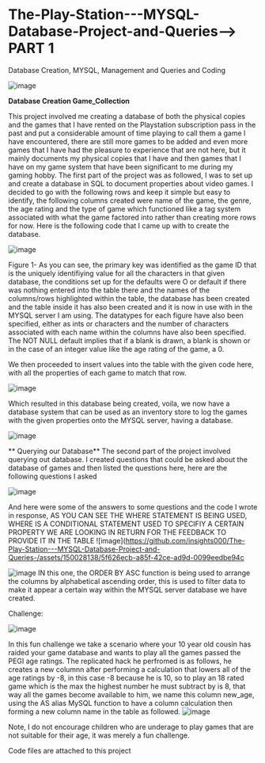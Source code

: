 # The-Play-Station---MYSQL-Database-Project-and-Queries--> PART 1
Database Creation, MYSQL, Management and Queries and Coding

![image](https://github.com/insights000/The-Play-Station---MYSQL-Database-Project-and-Queries-/assets/150028138/3d4ea609-9f9d-4308-bb9c-db50afa17480)


**Database Creation Game_Collection**

This project involved me creating a database of both the physical copies and the games that I have rented on the Playstation subscription pass in the past and put a considerable amount of time playing to call them a game I have encountered, there are still more games to be added and even more games that I have had the pleasure to experience that are not here, but it mainly documents my physical copies that I have and then games that I have on my game system that have been significant to me during my gaming hobby. The first part of the project was as followed, I was to set up and create a database in SQL to document properties about video games. I decided to go with the following rows and keep it simple but easy to identify, the following columns created were name of the game, the genre, the age rating and the type of game which functioned like a tag system associated with what the game factored into rather than creating more rows for now. Here is the following code that I came up with to create the database.

![image](https://github.com/insights000/The-Play-Station---MYSQL-Database-Project-and-Queries-/assets/150028138/3b72c016-8c06-4cf0-ad2d-c8f01dc78cb7)

Figure 1- As you can see, the primary key was identified as the game ID that is the uniquely identifiying value for all the characters in that given database, the conditions set up for the defaults were O or default if there was nothing entered into the table there and the names of the columns/rows highlighted within the table, the database has been created and the table inside it has also been created and it is now in use with in the MYSQL server I am using. The datatypes for each figure have also been specified, either as ints or characters and the number of characters associated with each name within the columns have also been specified. The NOT NULL default implies that if a blank is drawn, a blank is shown or in the case of an integer value like the age rating of the game, a 0.

We then proceeded to insert values into the table with the given code here, with all the properties of each game to match that row.

![image](https://github.com/insights000/The-Play-Station---MYSQL-Database-Project-and-Queries-/assets/150028138/3146be8e-e7a4-4934-8990-de39fc9101b0)

Which resulted in this database being created, voila, we now have a database system that can be used as an inventory store to log the games with the given properties onto the MYSQL server, having a database.

![image](https://github.com/insights000/The-Play-Station---MYSQL-Database-Project-and-Queries-/assets/150028138/613fa016-3b63-4fd7-b3ad-7fa48f131157)

**
Querying our Database**
The second part of the project involved querying out database. I created questions that could be asked about the database of games and then listed the questions here, here are the following questions I asked

![image](https://github.com/insights000/The-Play-Station---MYSQL-Database-Project-and-Queries-/assets/150028138/b3d76b2f-590e-4adc-b949-e60bbfbc8d10)


And here were some of the answers to some questions and the code I wrote in response, AS YOU CAN SEE THE WHERE STATEMENT IS BEING USED, WHERE IS A CONDITIONAL STATEMENT USED TO SPECIFIY A CERTAIN PROPERTY WE ARE LOOKING IN RETURN FOR THE FEEDBACK TO PROVIDE IT IN THE TABLE
![image](https://github.com/insights000/The-Play-Station---MYSQL-Database-Project-and-Queries-/assets/150028138/5f626ecb-a85f-42ce-ad9d-0099eedbe94c


![image](https://github.com/insights000/The-Play-Station---MYSQL-Database-Project-and-Queries-/assets/150028138/aa823038-7ee6-4568-8e19-6c5dd03598f1)
IN this one, the ORDER BY ASC function is being used to arrange the columns by alphabetical ascending order, this is used to filter data to make it appear a certain way within the MYSQL server database we have created.

Challenge: 

![image](https://github.com/insights000/The-Play-Station---MYSQL-Database-Project-and-Queries-/assets/150028138/d8bfa71f-cdc0-4dea-8edc-3305f038c372)

In this fun challenge we take a scenario where your 10 year old cousin has raided your game database and wants to play all the games passed the PEGI age ratings. The replicated hack he perfromed is as follows, he creates a new columnn after performing a calculation that lowers all of the age ratings by -8, in this case -8 because he is 10, so to play an 18 rated game which is the max the highest number he must subtract by is 8, that way all the games become available to him, we name this column new_age, using the AS alias MySQL function to have a column calculation then forming a new column name in the table as followed.
![image](https://github.com/insights000/The-Play-Station---MYSQL-Database-Project-and-Queries-/assets/150028138/3d2a8443-83f0-494d-bbf3-585900b3d3f1)

Note, I do not encourage children who are underage to play games that are not suitable for their age, it was merely a fun challenge.

Code files are attached to this project





























